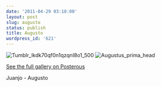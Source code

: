 ```yaml
---
date: '2011-04-29 03:18:00'
layout: post
slug: augusto
status: publish
title: Augusto
wordpress_id: '621'
---
```



    


![Tumblr_lkdk70qf0n1qzqnl8o1_500](http://jjdenis.files.wordpress.com/2011/04/tumblr_lkdk70qf0n1qzqnl8o1_500-scaled500.jpg?w=278)
![Augustus_prima_head](http://jjdenis.files.wordpress.com/2011/04/augustus_prima_head-scaled500.jpg?w=200)


[See the full gallery on Posterous](http://papito.posterous.com/post/5016678186/juanjo-alejandro-magno)










Juanjo - Augusto


  
